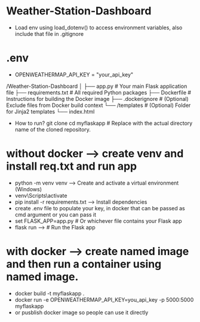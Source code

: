 # Weather-Station-Dashboard

- Load env using load_dotenv() to access environment variables, also include that file in .gitignore
# .env
- OPENWEATHERMAP_API_KEY = "your_api_key"

/Weather-Station-Dashboard
│
├── app.py         # Your main Flask application file
├── requirements.txt   # All required Python packages
├── Dockerfile     # Instructions for building the Docker image
├── .dockerignore  # (Optional) Exclude files from Docker build context
└── /templates     # (Optional) Folder for Jinja2 templates
    └── index.html 


- How to run?
git clone <URL-of-your-remote-repository>
cd myflaskapp  # Replace with the actual directory name of the cloned repository.

# without docker --> create venv and install req.txt and run app
- python -m venv venv --> Create and activate a virtual environment (Windows)
- venv\Scripts\activate
- pip install -r requirements.txt --> Install dependencies
- create .env file to populate your key, in docker that can be passed as cmd argument or you can pass it
- set FLASK_APP=app.py  # Or whichever file contains your Flask app
- flask run --> # Run the Flask app

# with docker --> create named image and then run a container using named image.
- docker build -t myflaskapp .
- docker run -e OPENWEATHERMAP_API_KEY=you_api_key -p 5000:5000 myflaskapp
- or pusblish docker image so people can use it directly